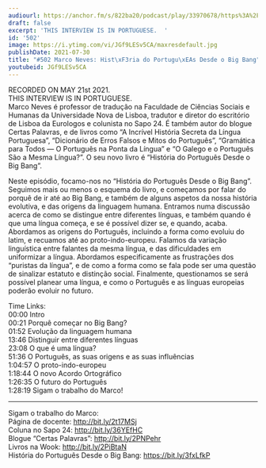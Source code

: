 ```yaml
---
audiourl: https://anchor.fm/s/822ba20/podcast/play/33970678/https%3A%2F%2Fd3ctxlq1ktw2nl.cloudfront.net%2Fstaging%2F2021-4-21%2F6eb2b868-b957-b8fe-6d11-8e9cacbe2537.m4a
draft: false
excerpt: 'THIS INTERVIEW IS IN PORTUGUESE.  '
id: '502'
image: https://i.ytimg.com/vi/JGf9LESv5CA/maxresdefault.jpg
publishDate: 2021-07-30
title: "#502 Marco Neves: Hist\xF3ria do Portugu\xEAs Desde o Big Bang"
youtubeid: JGf9LESv5CA
---
```

<div class="timelinks">

RECORDED ON MAY 21st 2021.  
THIS INTERVIEW IS IN PORTUGUESE.  
Marco Neves é professor de tradução na Faculdade de Ciências Sociais e Humanas da Universidade Nova de Lisboa, tradutor e diretor do escritório de Lisboa da Eurologos e colunista no Sapo 24. É também autor do blogue Certas Palavras, e de livros como “A Incrível História Secreta da Língua Portuguesa”, “Dicionário de Erros Falsos e Mitos do Português”, “Gramática para Todos — O Português na Ponta da Língua” e “O Galego e o Português São a Mesma Língua?”. O seu novo livro é “História do Português Desde o Big Bang”.

Neste episódio, focamo-nos no “História do Português Desde o Big Bang”. Seguimos mais ou menos o esquema do livro, e começamos por falar do porquê de ir até ao Big Bang, e também de alguns aspetos da nossa história evolutiva, e das origens da linguagem humana. Entramos numa discussão acerca de como se distingue entre diferentes línguas, e também quando é que uma língua começa, e se é possível dizer se, e quando, acaba. Abordamos as origens do Português, incluindo a forma como evoluiu do latim, e recuamos até ao proto-indo-europeu. Falamos da variação linguística entre falantes da mesma língua, e das dificuldades em uniformizar a língua. Abordamos especificamente as frustrações dos “puristas da língua”, e de como a forma como se fala pode ser uma questão de sinalizar estatuto e distinção social. Finalmente, questionamos se será possível planear uma língua, e como o Português e as línguas europeias poderão evoluir no futuro.

Time Links:  
<time>00:00</time> Intro  
<time>00:21</time> Porquê começar no Big Bang?  
<time>01:52</time> Evolução da linguagem humana  
<time>13:46</time> Distinguir entre diferentes línguas  
<time>23:08</time> O que é uma língua?  
<time>51:36</time> O Português, as suas origens e as suas influências  
<time>1:04:57</time> O proto-indo-europeu  
<time>1:18:44</time> O novo Acordo Ortográfico  
<time>1:26:35</time> O futuro do Português  
<time>1:28:19</time> Sigam o trabalho do Marco!

---

Sigam o trabalho do Marco:  
Página de docente: http://bit.ly/2t17MSj  
Coluna no Sapo 24: http://bit.ly/36YEfHC  
Blogue “Certas Palavras”: http://bit.ly/2PNPehr  
Livros na Wook: http://bit.ly/2PiBtaN  
História do Português Desde o Big Bang: https://bit.ly/3fxLfkP
</div>

